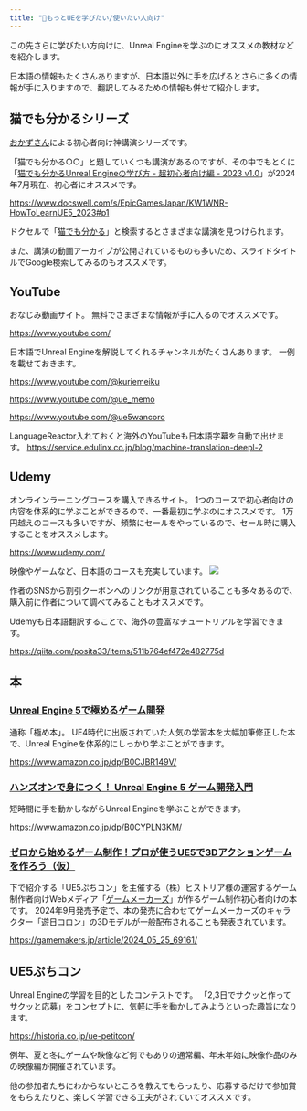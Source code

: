 ```yaml
---
title: "🔽もっとUEを学びたい/使いたい人向け"
---
```

この先さらに学びたい方向けに、Unreal Engineを学ぶのにオススメの教材などを紹介します。

日本語の情報もたくさんありますが、日本語以外に手を広げるとさらに多くの情報が手に入りますので、翻訳してみるための情報も併せて紹介します。

## 猫でも分かるシリーズ
[おかずさん](https://x.com/pafuhana1213)による初心者向け神講演シリーズです。

「猫でも分かる○○」と題していくつも講演があるのですが、その中でもとくに「[猫でも分かるUnreal Engineの学び方 - 超初心者向け編 - 2023 v1.0](https://www.docswell.com/s/EpicGamesJapan/KW1WNR-HowToLearnUE5_2023#p1)」が2024年7月現在、初心者にオススメです。

https://www.docswell.com/s/EpicGamesJapan/KW1WNR-HowToLearnUE5_2023#p1

ドクセルで「[猫でも分かる](https://www.docswell.com/search?q=%E7%8C%AB%E3%81%A7%E3%82%82%E5%88%86%E3%81%8B%E3%82%8B)」と検索するとさまざまな講演を見つけられます。

また、講演の動画アーカイブが公開されているものも多いため、スライドタイトルでGoogle検索してみるのもオススメです。


## YouTube
おなじみ動画サイト。
無料でさまざまな情報が手に入るのでオススメです。

https://www.youtube.com/

日本語でUnreal Engineを解説してくれるチャンネルがたくさんあります。
一例を載せておきます。

https://www.youtube.com/@kuriemeiku

https://www.youtube.com/@ue_memo

https://www.youtube.com/@ue5wancoro

LanguageReactor入れておくと海外のYouTubeも日本語字幕を自動で出せます。
https://service.edulinx.co.jp/blog/machine-translation-deepl-2


## Udemy
オンラインラーニングコースを購入できるサイト。
1つのコースで初心者向けの内容を体系的に学ぶことができるので、一番最初に学ぶのにオススメです。
1万円越えのコースも多いですが、頻繁にセールをやっているので、セール時に購入することをオススメします。

https://www.udemy.com/

映像やゲームなど、日本語のコースも充実しています。
![](https://storage.googleapis.com/zenn-user-upload/60995a24e488-20240702.png)

作者のSNSから割引クーポンへのリンクが用意されていることも多々あるので、購入前に作者について調べてみることもオススメです。

Udemyも日本語翻訳することで、海外の豊富なチュートリアルを学習できます。

https://qiita.com/posita33/items/511b764ef472e482775d


## 本
### [Unreal Engine 5で極めるゲーム開発](https://www.amazon.co.jp/dp/B0CJBR149V/)
通称「極め本」。
UE4時代に出版されていた人気の学習本を大幅加筆修正した本で、Unreal Engineを体系的にしっかり学ぶことができます。

https://www.amazon.co.jp/dp/B0CJBR149V/


### [ハンズオンで身につく！ Unreal Engine 5 ゲーム開発入門](https://www.amazon.co.jp/dp/B0CYPLN3KM/)
短時間に手を動かしながらUnreal Engineを学ぶことができます。

https://www.amazon.co.jp/dp/B0CYPLN3KM/

### [ゼロから始めるゲーム制作！プロが使うUE5で3Dアクションゲームを作ろう（仮）](https://gamemakers.jp/article/2024_05_25_69161/)
下で紹介する「UE5ぷちコン」を主催する（株）ヒストリア様の運営するゲーム制作者向けWebメディア「[ゲームメーカーズ](https://gamemakers.jp/)」が作るゲーム制作初心者向けの本です。
2024年9月発売予定で、本の発売に合わせてゲームメーカーズのキャラクター「遊日コロン」の3Dモデルが一般配布されることも発表されています。

https://gamemakers.jp/article/2024_05_25_69161/


## UE5ぷちコン
Unreal Engineの学習を目的としたコンテストです。
「2,3日でサクッと作ってサクッと応募」をコンセプトに、気軽に手を動かしてみようといった趣旨になります。

https://historia.co.jp/ue-petitcon/

例年、夏と冬にゲームや映像など何でもありの通常編、年末年始に映像作品のみの映像編が開催されています。

他の参加者たちにわからないところを教えてもらったり、応募するだけで参加賞をもらえたりと、楽しく学習できる工夫がされていてオススメです。
